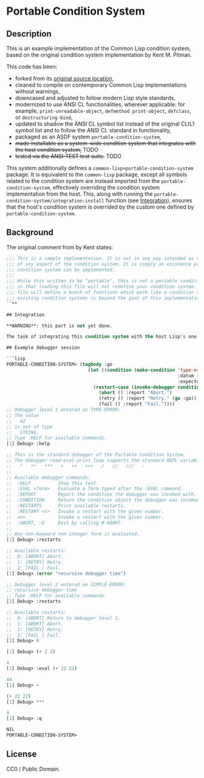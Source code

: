 # Portable Condition System

## Description

This is an example implementation of the Common Lisp condition system, based on the original condition system implementation by Kent M. Pitman.

This code has been:
* forked from its [original source location](http://www.nhplace.com/kent/CL/Revision-18.lisp),
* cleaned to compile on contemporary Common Lisp implementations without warnings,
* downcased and adjusted to follow modern Lisp style standards,
* modernized to use ANSI CL functionalities, wherever applicable: for example, `print-unreadable-object`, `defmethod print-object`, `defclass`, or `destructuring-bind`,
* updated to shadow the ANSI CL symbol list instead of the original CLtL1 symbol list and to follow the ANSI CL standard in functionality,
* packaged as an ASDF system `portable-condition-system`,
* ~~made installable as a system-wide condition system that integrates with the host condition system,~~ TODO
* ~~tested via the ANSI-TEST test suite.~~ TODO

This system additionally defines a `common-lisp+portable-condition-system` package. It is equivalent to the `common-lisp` package, except all symbols related to the condition system are instead imported from the `portable-condition-system`, effectively overriding the condition system implementation from the host. This, along with running the `portable-condition-system/integration:install` function (see [Integration](#integration)), ensures that the host's condition system is overrided by the custom one defined by `portable-condition-system`.

## Background

The original comment from by Kent states:

```lisp
;;; This is a sample implementation. It is not in any way intended as the definition
;;; of any aspect of the condition system. It is simply an existence proof that the
;;; condition system can be implemented.
;;;
;;; While this written to be "portable", this is not a portable condition system
;;; in that loading this file will not redefine your condition system. Loading this
;;; file will define a bunch of functions which work like a condition system. Redefining
;;; existing condition systems is beyond the goal of this implementation attempt.
``**

## Integration

**WARNING**: this part is not yet done.

The task of integrating this condition system with the host Lisp's one is handled by the ASDF system `portable-condition-system/integration` which loads a package with the same name. Executing the `install` function from that package installs a system-wide debugger defined in `portable-condition-system`. It additionally installs a translation layer which translates condition objects and restarts from the host's condition system into condition objects and restarts used by this system's debugger for better system integration of the `portable-condition-system` debugger.

## Example debugger session

```lisp
PORTABLE-CONDITION-SYSTEM> (tagbody :go
                              (let ((condition (make-condition 'type-error
                                                               :datum 42
                                                               :expected-type 'string)))
                                (restart-case (invoke-debugger condition)
                                  (abort () :report "Abort.")
                                  (retry () :report "Retry." (go :go))
                                  (fail () :report "Fail."))))
;; Debugger level 1 entered on TYPE-ERROR:
;; The value
;;   42
;; is not of type
;;   STRING.
;; Type :HELP for available commands.
[1] Debug> :help

;; This is the standard debugger of the Portable Condition System.
;; The debugger read-eval-print loop supports the standard REPL variables:
;;   *   **   ***   +   ++   +++   /   //   ///   -
;;
;; Available debugger commands:
;;  :HELP          Show this text.
;;  :EVAL <form>   Evaluate a form typed after the :EVAL command.
;;  :REPORT        Report the condition the debugger was invoked with.
;;  :CONDITION     Return the condition object the debugger was invoked with.
;;  :RESTARTS      Print available restarts.
;;  :RESTART <n>   Invoke a restart with the given number.
;;  <n>            Invoke a restart with the given number.
;;  :ABORT, :Q     Exit by calling #'ABORT.
;;
;; Any non-keyword non-integer form is evaluated.
[1] Debug> :restarts

;; Available restarts:
;;  0: [ABORT] Abort.
;;  1: [RETRY] Retry.
;;  2: [FAIL ] Fail.
[1] Debug> (error "recursive debugger time")

;; Debugger level 2 entered on SIMPLE-ERROR:
;; recursive debugger time
;; Type :HELP for available commands.
[2] Debug> :restarts

;; Available restarts:
;;  0: [ABORT] Return to debugger level 1.
;;  1: [ABORT] Abort.
;;  2: [RETRY] Retry.
;;  3: [FAIL ] Fail.
[2] Debug> 0

[1] Debug> (+ 2 2)

4
[1] Debug> :eval (+ 22 22)

44
[1] Debug> +

(+ 22 22)
[1] Debug> ***

4
[1] Debug> :q

NIL
PORTABLE-CONDITION-SYSTEM> 
```

## License

CC0 / Public Domain.
